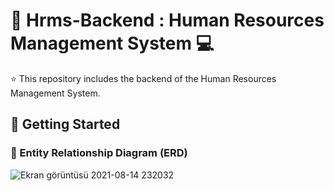 # :tada: Hrms-Backend : Human Resources Management System :computer:
:star: This repository includes the backend of the Human Resources Management System. <br/>

## :tada: Getting Started


### :floppy_disk: Entity Relationship Diagram (ERD)
![Ekran görüntüsü 2021-08-14 232032](https://user-images.githubusercontent.com/64933639/129459121-8dc827a0-0949-4a0b-86e8-56e015a0e23f.png)









